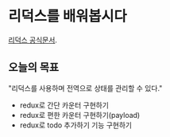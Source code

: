 # 리덕스를 배워봅시다

[리덕스 공식문서](https://ko.redux.js.org/introduction/getting-started/).

## 오늘의 목표
"리덕스를 사용하며 전역으로 상태를 관리할 수 있다."
- redux로 간단 카운터 구현하기
- redux로 편한 카운터 구현하기(payload)
- redux로 todo 추가하기 기능 구현하기
